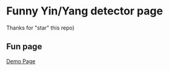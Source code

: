 # Funny Yin/Yang detector page

Thanks for "star" this repo)

## Fun page

[Demo Page](https://slaawwa.github.io/yin_yang_detector/)
